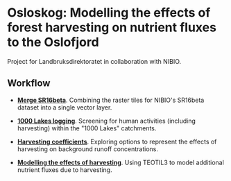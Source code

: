 # Osloskog: Modelling the effects of forest harvesting on nutrient fluxes to the Oslofjord

Project for Landbruksdirektoratet in collaboration with NIBIO.

## Workflow

 * **[Merge SR16beta](https://nbviewer.org/github/NIVANorge/oslofjord_skog/blob/main/merge_sr16beta.ipynb)**. Combining the raster tiles for NIBIO's SR16beta dataset into a single vector layer.

 * **[1000 Lakes logging](https://nbviewer.org/github/NIVANorge/oslofjord_skog/blob/main/1000_lakes_logging.ipynb)**. Screening for human activities (including harvesting) within the "1000 Lakes" catchments.

 * **[Harvesting coefficients](https://nbviewer.org/github/NIVANorge/oslofjord_skog/blob/main/coeff_curves.ipynb)**. Exploring options to represent the effects of harvesting on background runoff concentrations.

 * **[Modelling the effects of harvesting](https://nbviewer.org/github/NIVANorge/oslofjord_skog/blob/main/harvesting_effects.ipynb)**. Using TEOTIL3 to model additional nutrient fluxes due to harvesting.
